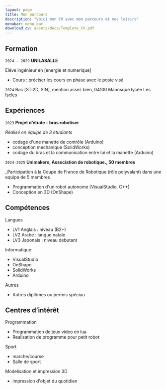 ```yaml
---
layout: page
title: Mon parcours
description: "Voici mon CV avec mon parcours et mes loisirs"
menubar: menu_bar
download_cv: assets/docs/Template_CV.pdf
---
```


## Formation 

`2024 – 2029`
**UNILASALLE**

Elève ingénieur en [energie et numerique]
* Cours : préciser les cours en phase avec le poste visé

`2024`
Bac [STI2D, SIN], mention assez bien, 04100 Manosque lycée Les Iscles

## Expériences

`2023` **Projet d’étude – bras robotiser**

_Réalisé en équipe de 3 étudiants_
* codage d'une manette de contrôle (Arduino)
* conception mechanique (SolidWorks)
* codage du bras et la communication entre lui et la manette (Arduino)

`2024-2025` **Unimakers, Association de robotique., 50 membres**

_Participation à la Coupe de France de Robotique (rôle polyvalant) dans une equipe de 5 membres 
* Programmation d'un robot autonome (VisualStudio, C++)
* Conception en 3D (OnShape)

## Compétences

Langues
* LV1 Anglais : niveau (B2+)
* LV2 Arabe : langue natale
* LV3 Japonais : niveau debutant

Informatique
* VisualStudio
* OnShape
* SolidWorks
* Arduino

Autres
* Autres diplômes ou permis spéciau

## Centres d’intérêt

Programmation
* Programmation de jeux video en lua 
* Realisation de programme pour petit robot

Sport
*  marche/course
*  Salle de sport

Modelisation et impression 3D
*  impression d'objet du quotidien
